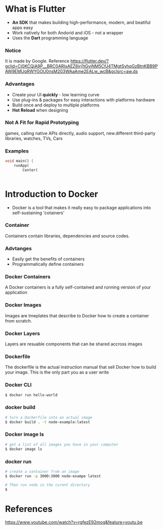 
# What is Flutter
* **An SDK** that makes building high-performance, modern, and beatiful apps easy
* Work natively for both Andorid and iOS - not a wrapper
* Uses the **Dart** programming language

### Notice 
It is made by Google.
Reference https://flutter.dev/?gclid=Cj0KCQiA9P__BRC0ARIsAEZ6irj1tGvjNM5CfJ4TMgtSyhqGzBtnKBB9PAW9EMUgRWYGOU0nsM203WAaAme2EALw_wcB&gclsrc=aw.ds

### Advantages
* Create your UI **quickly** - low learning curve
* Use plug-ins & packages for easy interactions with platforms hardware
* Build once and deploy to multiple platforms
* **Hot Reload** when designing

### Not A Fit for Rapid Prototyping
games, calling native APIs directly, audio support, new.different third-party libraries, watches, TVs, Cars

### Examples
```dart
void main() {
    runApp(
        Center(
    
```


# Introduction to Docker
* Docker is a tool that makes it really easy to package applications into self-sustaining 'cotainers'

### Container
Containers contain libraries, dependencies and source codes.

### Advtanges
* Easily get the benefits of containers
* Programmatically define containers

### Docker Containers
A Docker containers is a fully self-contained and running version of your application


### Docker Images
Images are tmeplates that describe to Docker how to create a container from scratch.

### Docker Layers
Layers are resuable components that can be shared accross images

### Dockerfile
The dockerfile is the actual instruction manual that sell Docker how to build your image. This is the only part you as a user write

### Docker CLI
```bash
$ docker run hello-world
```

### docker build 
```bash
# turn a Dockerfile into an actual image
$ docker build . -t node-example:latest
```

### Docker image ls
```bash
# get a list of all images you have in your computer
$ docker image ls
```

### docker run
```bash
# create a container from an image
$ docker run -p 3000:3000 node-exampe latest

# Then run node in the curent directory
$ 
```

# References
https://www.youtube.com/watch?v=rgfezE92mog&feature=youtu.be
